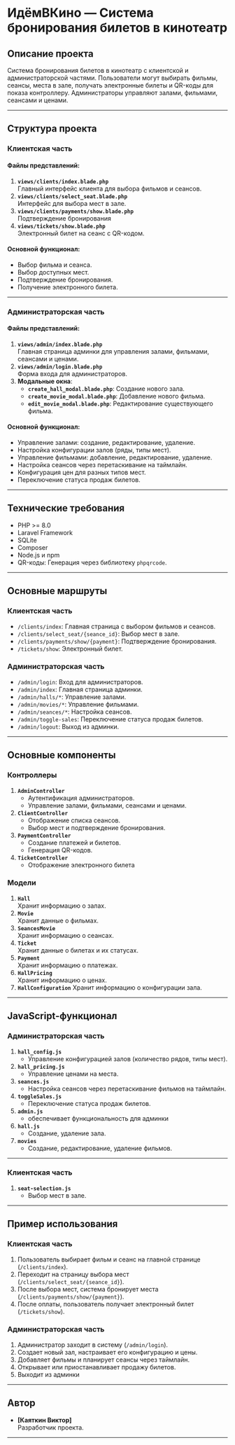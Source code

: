 # **ИдёмВКино — Система бронирования билетов в кинотеатр**

## **Описание проекта**
Система бронирования билетов в кинотеатр с клиентской и администраторской частями. Пользователи могут выбирать фильмы, сеансы, места в зале, получать электронные билеты и QR-коды для показа контроллеру. Администраторы управляют залами, фильмами, сеансами и ценами.

---

## **Структура проекта**

### **Клиентская часть**
#### Файлы представлений:
1. **`views/clients/index.blade.php`**  
   Главный интерфейс клиента для выбора фильмов и сеансов.
2. **`views/clients/select_seat.blade.php`**  
   Интерфейс для выбора мест в зале.
3. **`views/clients/payments/show.blade.php`**  
   Подтверждение бронирования
4. **`views/tickets/show.blade.php`**  
   Электронный билет на сеанс с QR-кодом.

#### Основной функционал:
- Выбор фильма и сеанса.
- Выбор доступных мест.
- Подтверждение бронирования.
- Получение электронного билета.

---

### **Администраторская часть**
#### Файлы представлений:
1. **`views/admin/index.blade.php`**  
   Главная страница админки для управления залами, фильмами, сеансами и ценами.
2. **`views/admin/login.blade.php`**  
   Форма входа для администраторов.
3. **Модальные окна**:
   - **`create_hall_modal.blade.php`**: Создание нового зала.
   - **`create_movie_modal.blade.php`**: Добавление нового фильма.
   - **`edit_movie_modal.blade.php`**: Редактирование существующего фильма.

#### Основной функционал:
- Управление залами: создание, редактирование, удаление.
- Настройка конфигурации залов (ряды, типы мест).
- Управление фильмами: добавление, редактирование, удаление.
- Настройка сеансов через перетаскивание на таймлайн.
- Конфигурация цен для разных типов мест.
- Переключение статуса продаж билетов.

---

## **Технические требования**
- PHP >= 8.0
- Laravel Framework
- SQLite
- Composer
- Node.js и npm
- QR-коды: Генерация через библиотеку `phpqrcode`.

---

## **Основные маршруты**

### **Клиентская часть**
- `/clients/index`: Главная страница с выбором фильмов и сеансов.
- `/clients/select_seat/{seance_id}`: Выбор мест в зале.
- `/clients/payments/show/{payment}`: Подтверждение бронирования.
- `/tickets/show`: Электронный билет.

### **Администраторская часть**
- `/admin/login`: Вход для администраторов.
- `/admin/index`: Главная страница админки.
- `/admin/halls/*`: Управление залами.
- `/admin/movies/*`: Управление фильмами.
- `/admin/seances/*`: Настройка сеансов.
- `/admin/toggle-sales`: Переключение статуса продаж билетов.
- `/admin/logout`: Выход из админки.

---

## **Основные компоненты**

### **Контроллеры**
1. **`AdminController`**  
   - Аутентификация администраторов.
   - Управление залами, фильмами, сеансами и ценами.
2. **`ClientController`**  
   - Отображение списка сеансов.
   - Выбор мест и подтверждение бронирования.
3. **`PaymentController`**  
   - Создание платежей и билетов.
   - Генерация QR-кодов.
4. **`TicketController`**  
   - Отображение электронного билета

### **Модели**
1. **`Hall`**  
   Хранит информацию о залах.
2. **`Movie`**  
   Хранит данные о фильмах.
3. **`SeancesMovie`**  
   Хранит информацию о сеансах.
4. **`Ticket`**  
   Хранит данные о билетах и их статусах.
5. **`Payment`**  
   Хранит информацию о платежах.
6. **`HallPricing`**  
   Хранит информацию о ценах.
7. **`HallConfiguration`**
    Хранит информацию о конфигурации зала.

---

## **JavaScript-функционал**

### **Администраторская часть**
1. **`hall_config.js`**  
   - Управление конфигурацией залов (количество рядов, типы мест).
2. **`hall_pricing.js`**  
   - Управление ценами на места.
3. **`seances.js`**  
   - Настройка сеансов через перетаскивание фильмов на таймлайн.
4. **`toggleSales.js`**  
   - Переключение статуса продаж билетов.
5. **`admin.js`**  
   - обеспечивает функциональность для админки
6. **`hall.js`**  
   - Создание, удаление зала.
7. **`movies`**  
   - Создание, редактирование, удаление фильмов.

---

### **Клиентская часть**
1. **`seat-selection.js`**  
   - Выбор мест в зале.

---

## **Пример использования**

### **Клиентская часть**
1. Пользователь выбирает фильм и сеанс на главной странице (`/clients/index`).
2. Переходит на страницу выбора мест (`/clients/select_seat/{seance_id}`).
3. После выбора мест, система бронирует места (`/clients/payments/show/{payment}`).
4. После оплаты, пользователь получает электронный билет (`/tickets/show`).

### **Администраторская часть**
1. Администратор заходит в систему (`/admin/login`).
2. Создает новый зал, настраивает его конфигурацию и цены.
3. Добавляет фильмы и планирует сеансы через таймлайн.
4. Открывает или приостанавливает продажу билетов.
5. Выходит из админки

---

## **Автор**
- **[Каяткин Виктор]**  
  Разработчик проекта.

--- 
